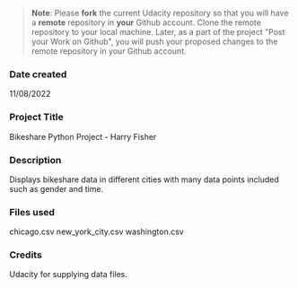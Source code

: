 >**Note**: Please **fork** the current Udacity repository so that you will have a **remote** repository in **your** Github account. Clone the remote repository to your local machine. Later, as a part of the project "Post your Work on Github", you will push your proposed changes to the remote repository in your Github account.

### Date created
11/08/2022

### Project Title
Bikeshare Python Project - Harry Fisher

### Description
Displays bikeshare data in different cities with many data points included such as gender and time.

### Files used
chicago.csv
new_york_city.csv
washington.csv

### Credits
Udacity for supplying data files.

